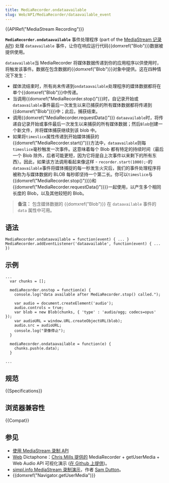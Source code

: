 ```yaml
---
title: MediaRecorder.ondataavailable
slug: Web/API/MediaRecorder/dataavailable_event
---
```


{{APIRef("MediaStream Recording")}}

**`MediaRecorder.ondataavailable`** 事件处理程序 (part of the [MediaStream 记录 API](/zh-CN/docs/Web/API/MediaStream_Recording_API)) 处理 `dataavailable` 事件，让你在响应运行代码{{domxref("Blob")}}数据被提供使用。

`dataavailable`当 MediaRecorder 将媒体数据传递到你的应用程序以供使用时，将触发该事件。数据在包含数据的{{domxref("Blob")}}对象中提供。这在四种情况下发生：

- 媒体流结束时，所有尚未传递到`ondataavailable`处理程序的媒体数据都将在单个{{domxref("Blob")}}中传递。
- 当调用{{domxref("MediaRecorder.stop()")}}时，自记录开始或`dataavailable`事件最后一次发生以来已捕获的所有媒体数据都将传递到{{domxref("Blob")}}}中；此后，捕获结束。
- 调用{{domxref("MediaRecorder.requestData()")}} `dataavailable`时，将传递自记录开始或事件最后一次发生以来捕获的所有媒体数据；然后`Blob`创建一个新文件，并将媒体捕获继续到该 blob 中。
- 如果将`timeslice`属性传递到开始媒体捕获的{{domxref("MediaRecorder.start()")}}方法中，`dataavailable`则每`timeslice`毫秒触发一次事件。这意味着每个 Blob 都有特定的持续时间（最后一个 Blob 除外，后者可能更短，因为它将是自上次事件以来剩下的所有东西）。因此，如果该方法调用看起来像这样 - `recorder.start(1000);`-的`dataavailable`事件将媒体捕捉的每一秒发生火灾后，我们的事件处理程序将被称为与媒体数据的 BLOB 每秒即坚持一个第二长。你可以`timeslice`与{{domxref("MediaRecorder.stop()")}}}和{{domxref("MediaRecorder.requestData()")}}}一起使用，以产生多个相同长度的 Blob，以及其他较短的 Blob。

> **备注：** 包含媒体数据的 {{domxref("Blob")}} 在 `dataavailable` 事件的 `data` 属性中可用。

## 语法

```
MediaRecorder.ondataavailable = function(event) { ... }
MediaRecorder.addEventListener('dataavailable', function(event) { ... })
```

## 示例

```
...
  var chunks = [];

  mediaRecorder.onstop = function(e) {
    console.log("data available after MediaRecorder.stop() called.");

    var audio = document.createElement('audio');
    audio.controls = true;
    var blob = new Blob(chunks, { 'type' : 'audio/ogg; codecs=opus' });
    var audioURL = window.URL.createObjectURL(blob);
    audio.src = audioURL;
    console.log("录像停止");
  }

  mediaRecorder.ondataavailable = function(e) {
    chunks.push(e.data);
  }

...
```

## 规范

{{Specifications}}

## 浏览器兼容性

{{Compat}}

## 参见

- [使用 MediaStream 录制 API](/zh-CN/docs/Web/API/MediaStream_Recording_API)
- [Web](http://mdn.github.io/web-dictaphone/) Dictaphone：[Chris Mills 提供的](https://twitter.com/chrisdavidmills) MediaRecorder + getUserMedia + Web Audio API 可视化演示 ([在 Github 上提供](https://github.com/mdn/web-dictaphone/))。
- [simpl.info MediaStream 录制演示](http://simpl.info/mediarecorder/)，作者 [Sam Dutton](https://twitter.com/sw12)。
- {{domxref("Navigator.getUserMedia")}}

